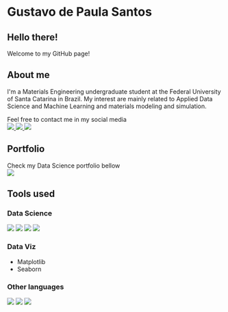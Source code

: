 # Gustavo de Paula Santos

## Hello there!

Welcome to my GitHub page!

## About me

I'm a Materials Engineering undergraduate student at the Federal University of Santa Catarina in Brazil. My interest are mainly related to Applied Data Science and Machine Learning and materials modeling and simulation.

Feel free to contact me in my social media<br>
<a href="https://www.linkedin.com/in/gustavopsantos/" target="_blank">
  <img src="https://camo.githubusercontent.com/a80d00f23720d0bc9f55481cfcd77ab79e141606829cf16ec43f8cacc7741e46/68747470733a2f2f696d672e736869656c64732e696f2f62616467652f4c696e6b6564496e2d3030373742353f7374796c653d666f722d7468652d6261646765266c6f676f3d6c696e6b6564696e266c6f676f436f6c6f723d7768697465" data-canonical-src="https://img.shields.io/badge/LinkedIn-0077B5?style=for-the-badge&amp;logo=linkedin&amp;logoColor=white" style="max-width: 100%;">
</a>
<a href="mailto:gupaulasan@gmail.com">
<img src="https://camo.githubusercontent.com/571384769c09e0c66b45e39b5be70f68f552db3e2b2311bc2064f0d4a9f5983b/68747470733a2f2f696d672e736869656c64732e696f2f62616467652f476d61696c2d4431343833363f7374796c653d666f722d7468652d6261646765266c6f676f3d676d61696c266c6f676f436f6c6f723d7768697465" data-canonical-src="https://img.shields.io/badge/Gmail-D14836?style=for-the-badge&amp;logo=gmail&amp;logoColor=white" style="max-width: 100%;">
</a>
<a href="https://www.datacamp.com/portfolio/gustavoPsantos" target="_blank">
<img src="https://img.shields.io/badge/Datacamp-05192D?style=for-the-badge&logo=datacamp&logoColor=65FF8F">
</a>

## Portfolio
Check my Data Science portfolio bellow <br>
<a href="https://github.com/gupaulasan/portfolio" target="_blank">
<img src="https://img.shields.io/badge/GitHub-100000?style=for-the-badge&logo=github&logoColor=white">
</a>

## Tools used
### Data Science
<p>
<a target="_blank" rel="noopener noreferrer nofollow">
<img src="https://img.shields.io/badge/Python-FFD43B?style=for-the-badge&logo=python&logoColor=blue">
</a>

<a target="_blank" rel="noopener noreferrer nofollow">
<img src="https://img.shields.io/badge/Pandas-2C2D72?style=for-the-badge&logo=pandas&logoColor=white">
</a>

<a target="_blank" rel="noopener noreferrer nofollow">
<img src="https://img.shields.io/badge/Numpy-777BB4?style=for-the-badge&logo=numpy&logoColor=white">
</a>

<a target="_blank" rel="noopener noreferrer nofollow">
<img src="https://img.shields.io/badge/scikit_learn-F7931E?style=for-the-badge&logo=scikit-learn&logoColor=white">
</a>
</p>

### Data Viz
* Matplotlib
* Seaborn

### Other languages
<p>
<a target="_blank" rel="noopener noreferrer nofollow">
<img src="https://img.shields.io/badge/HTML5-E34F26?style=for-the-badge&logo=html5&logoColor=white">
</a>

<a target="_blank" rel="noopener noreferrer nofollow">
<img src="https://img.shields.io/badge/CSS3-1572B6?style=for-the-badge&logo=css3&logoColor=white">
</a>

<a target="_blank" rel="noopener noreferrer nofollow">
<img src="https://img.shields.io/badge/JavaScript-323330?style=for-the-badge&logo=javascript&logoColor=F7DF1E">
</a>
</p>
<!--
**gupaulasan/gupaulasan** is a ✨ _special_ ✨ repository because its `README.md` (this file) appears on your GitHub profile.

Here are some ideas to get you started:

- 🔭 I’m currently working on ...
- 🌱 I’m currently learning ...
- 👯 I’m looking to collaborate on ...
- 🤔 I’m looking for help with ...
- 💬 Ask me about ...
- 📫 How to reach me: ...
- 😄 Pronouns: ...
- ⚡ Fun fact: ...
-->
